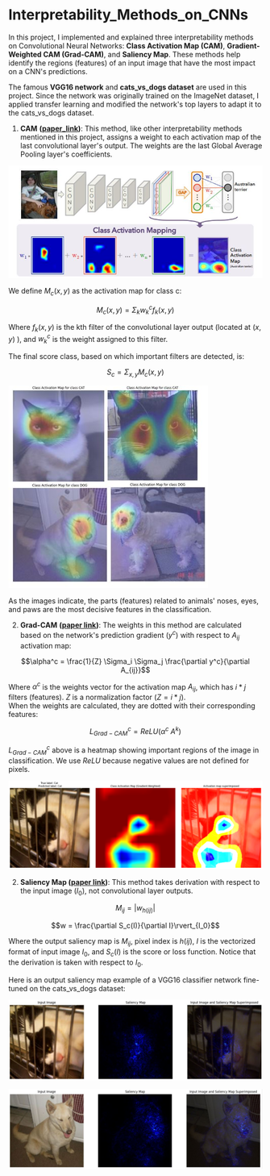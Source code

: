 # Interpretability_Methods_on_CNNs

In this project, I implemented and explained three interpretability methods on Convolutional Neural Networks: **Class Activation Map (CAM)**, **Gradient-Weighted CAM (Grad-CAM)**, and **Saliency Map**. 
These methods help identify the regions (features) of an input image that have the most impact on a CNN's predictions. 

The famous **VGG16 network** and **cats_vs_dogs dataset** are used in this project. Since the network was originally trained on the ImageNet dataset, I applied transfer learning and modified the network's top layers to adapt it to the cats_vs_dogs dataset.

1. **CAM** **([paper_link](https://arxiv.org/abs/1512.04150))**: This method, like other interpretability methods mentioned in this project, assigns a weight to each activation map of the last convolutional layer's output. The weights are the last Global Average Pooling layer's coefficients.

![img11](./images/CAM-architecture.JPG)

We define $M_c(x, y)$ as the activation map for class c: 

$$M_c(x,y) = \Sigma_k w_k^c f_k(x,y)$$

Where $f_k(x,y)$ is the kth filter of the convolutional layer output (located at $(x, y)$ ), and $w_k^c$ is the weight assigned to this filter. 

The final score class, based on which important filters are detected, is:

$$S_c = \Sigma_{x, y} M_c(x, y)$$

![img13](./images/CAM_output.JPG)

As the images indicate, the parts (features) related to animals' noses, eyes, and paws are the most decisive features in the classification. 

2. **Grad-CAM** **([paper link](https://arxiv.org/pdf/1610.02391))**: The weights in this method are calculated based on the network's prediction gradient ($y^c$) with respect to $A_{ij}$ activation map:

 $$\alpha^c = \frac{1}{Z} \Sigma_i \Sigma_j \frac{\partial y^c}{\partial A_{ij}}$$

 Where $\alpha^c$ is the weights vector for the activation map $A_{ij}$, which has $i * j$ filters (features). $Z$ is a normalization factor ($Z = i * j$).  
 When the weights are calculated, they are dotted with their corresponding features:

 $$L^c_{Grad-CAM} = ReLU(\alpha^c \; A^k)$$

$L^c_{Grad-CAM}$ above is a heatmap showing important regions of the image in classification. We use $ReLU$ because negative values are not defined for pixels.

![img00](./images/GradCAM_output.png)

2. **Saliency Map ([paper link](https://arxiv.org/abs/1312.6034))**: This method takes derivation with respect to the input image ($I_0$), not convolutional layer outputs.

 $$M_{ij} = |w_{h(ij)}|$$ 
 
 $$w = \frac{\partial S_c(I)}{\partial I}\rvert_{I_0}$$

Where the output saliency map is $M_{ij}$, pixel index is $h(ij)$, $I$ is the vectorized format of input image $I_0$, and $S_c(I)$ is the score or loss function. Notice that the derivation is taken with respect to $I_0$. 

Here is an output saliency map example of a VGG16 classifier network fine-tuned on the cats_vs_dogs dataset:

![img01](./images/Saliency_output_1.JPG)

![img02](./images/Saliency_output_2.JPG)
